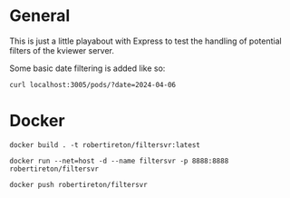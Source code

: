 # General

This is just a little playabout with Express to test the handling of potential filters of the kviewer server.

Some basic date filtering is added like so:

``curl localhost:3005/pods/?date=2024-04-06``

# Docker

``docker build . -t robertireton/filtersvr:latest``

``docker run --net=host -d --name filtersvr -p 8888:8888 robertireton/filtersvr``

``docker push robertireton/filtersvr``